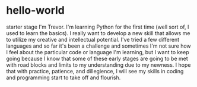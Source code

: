 # hello-world
starter stage
I'm Trevor. I'm learning Python for the first time (well sort of, I used to learn the basics). I really want to develop a new skill that allows me to utilize my creative and intellectual potential. I've tried a few different languages and so far it's been a challenge and sometimes I'm not sure how I feel about the particular code or language I'm learning, but I want to keep going because I know that some of these early stages are going to be met with road blocks and limits to my understanding due to my newness. I hope that with practice, patience, and dillegience, I will see my skills in coding and programming start to take off and flourish.
